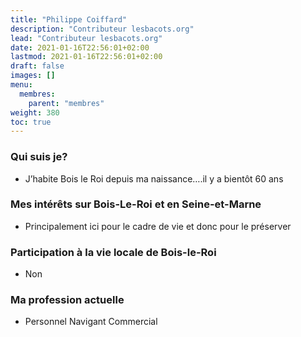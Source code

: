 ```yaml
---
title: "Philippe Coiffard"
description: "Contributeur lesbacots.org"
lead: "Contributeur lesbacots.org"
date: 2021-01-16T22:56:01+02:00
lastmod: 2021-01-16T22:56:01+02:00
draft: false
images: []
menu:
  membres:
    parent: "membres"
weight: 380
toc: true
---
```


### Qui suis je?

- J’habite Bois le Roi depuis ma naissance….il y a bientôt 60 ans

### Mes intérêts sur Bois-Le-Roi et en Seine-et-Marne

- Principalement ici pour le cadre de vie et donc pour le préserver 

### Participation à la vie locale de Bois-le-Roi

- Non

### Ma profession actuelle

- Personnel Navigant Commercial 